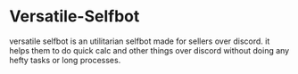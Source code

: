 # Versatile-Selfbot
versatile selfbot is an utilitarian selfbot made for sellers over discord. it helps them to do quick calc and other things over discord without doing any hefty tasks or long processes.
